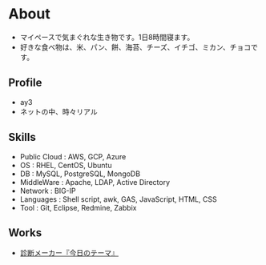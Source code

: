 # About
- マイペースで気まぐれな生き物です。1日8時間寝ます。
- 好きな食べ物は、米、パン、餅、海苔、チーズ、イチゴ、ミカン、チョコです。

## Profile
- ay3
- ネットの中、時々リアル

## Skills
- Public Cloud : AWS, GCP, Azure
- OS : RHEL, CentOS, Ubuntu
- DB : MySQL, PostgreSQL, MongoDB
- MiddleWare : Apache, LDAP, Active Directory
- Network : BIG-IP
- Languages : Shell script, awk, GAS, JavaScript, HTML, CSS
- Tool : Git,  Eclipse, Redmine, Zabbix

## Works
- [診断メーカー『今日のテーマ』](https://ay3.github.io/my-theme/my-theme.html)
